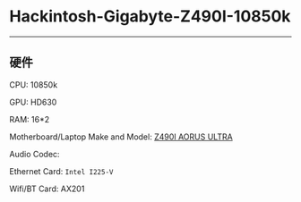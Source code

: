 # Hackintosh-Gigabyte-Z490I-10850k
---
## 硬件 

CPU: 10850k 

GPU: HD630 

RAM: 16*2 

Motherboard/Laptop Make and Model: [Z490I AORUS ULTRA](https://www.gigabyte.cn/Motherboard/Z490I-AORUS-ULTRA-rev-1x#kf) 

Audio Codec: 

Ethernet Card: `Intel I225-V` 

Wifi/BT Card: AX201 
